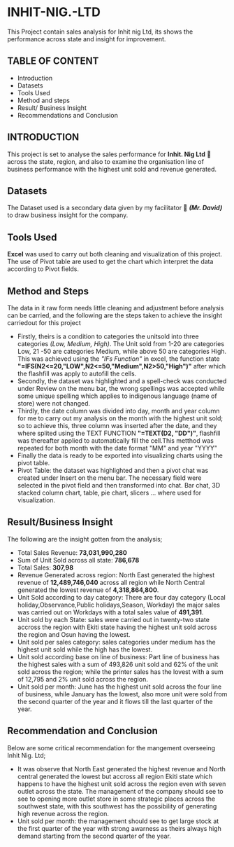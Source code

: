 # INHIT-NIG.-LTD
This Project contain sales analysis for Inhit nig Ltd, its shows the performance across state and insight for improvement.
## TABLE OF CONTENT
   - Introduction
   - Datasets
   - Tools Used
   - Method and steps
   - Result/ Business Insight
   - Recommendations and Conclusion
## INTRODUCTION
This project is set to analyse the sales performance for **Inhit. Nig Ltd** 🏢 across the state, region, and also to examine the organisation line of business performance with the highest unit sold and revenue generated.
## Datasets
The Dataset used is a secondary data given by my facilitator 👨 ***(Mr. David)*** to draw business insight for the company.
## Tools Used
**Excel** was used to carry out both cleaning and visualization of this project. The use of Pivot table are used to get the chart which interpret the data according to Pivot fields. 
## Method and Steps
The data in it raw form needs little cleaning and adjustment before analysis can be carried, and the following are the steps taken to achieve the insight carriedout for this project
  
  - Firstly, theirs is a condition to categories the unitsold into three categories *(Low, Medium, High)*. The Unit sold from 1-20 are categories Low, 21 -50 are categories Medium, while above 50 are categories High. This was achieved using the *"IFs Function"* in excel, the function state **"=IFS(N2<=20,"LOW",N2<=50,"Medium",N2>50,"High")"** after which the flashfill was apply to autofill the cells.
  - Secondly, the dataset was highlighted and a spell-check was conducted under Review on the menu bar, the wrong spellings was accepted while some unique spelling which applies to indigenous language (name of store) were not changed.
  - Thirdly, the date column was divided into day, month and year column for me to carry out my analysis on the month with the highest unit sold; so to achieve this, three column was inserted after the date, and they where splited using the TEXT FUNCTION **"=TEXT(D2, "DD")"**, flashfill was thereafter applied to automatically fill the cell.This metthod was repeated for both month with the date format "MM" and year "YYYY"
  - Finally the data is ready to be exported into visualizing charts using the pivot table.
  -  Pivot Table: the dataset was highlighted and then a pivot chat was created under Insert on the menu bar. The necessary field were selected in the pivot field and then transformed into chat. Bar chat, 3D stacked column chart, table, pie chart, slicers ... where used for visualization.
## Result/Business Insight
The following are the insight gotten from the analysis;

  - Total Sales Revenue: **73,031,990,280**
  - Sum of Unit Sold across all state: **786,678**
  - Total Sales: **307,98**
  - Revenue Generated across region: North East generated the highest revenue of **12,489,746,040** across all region while North Central generated the lowest revenue of **4,318,864,800**.
  - Unit Sold according to day category: There are four day category (Local holiday,Observance,Public holidays,Season, Workday) the major sales was carried out on Workdays with a total sales value of **491,391**.
  - Unit sold by each State: sales were carried out in twenty-two state accross the region with Ekiti state having the highest unit sold across the region and Osun having the lowest.
  -  Unit sold per sales category: sales categories under medium has the highest unit sold while the high has the lowest.
  -  Unit sold according base on line of business: Part line of business has the highest sales with a sum of 493,826 unit sold and 62% of the unit sold across the region; while the printer sales has the lovest with a sum of 12,795 and 2% unit sold across the region.
  -  Unit sold per month: June has the highest unit sold across the four line of business, while January has the lowest, also more unit were sold from the second quarter of the year and it flows till the last quarter of the year. 
## Recommendation and Conclusion
Below are some critical recommendation for the mangement overseeing Inhit Nig. Ltd;

  - It was observe that North East generated the highest revenue and North central generated the lowest but accross all region Ekiti state which happens to have the highest unit sold across the region even with seven outlet across the state. The management of the company should see to see to opening more outlet store in some strategic places across the southwest state, with this southwest has the possibility of generating high revenue across the region.
  - Unit sold per month: the management should see to get large stock at the first quarter of the year with strong awarness as theirs always high demand starting from the second quarter of the year.
